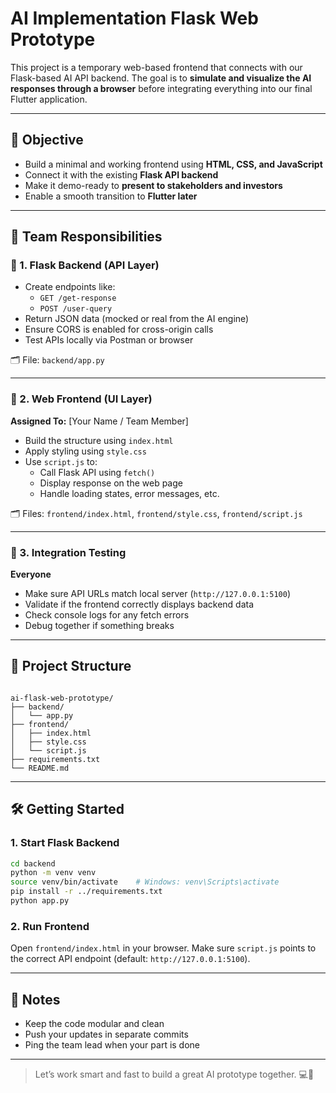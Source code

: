 # AI Implementation Flask Web Prototype

This project is a temporary web-based frontend that connects with our Flask-based AI API backend. The goal is to **simulate and visualize the AI responses through a browser** before integrating everything into our final Flutter application.

---

## 🎯 Objective

- Build a minimal and working frontend using **HTML, CSS, and JavaScript**
- Connect it with the existing **Flask API backend**
- Make it demo-ready to **present to stakeholders and investors**
- Enable a smooth transition to **Flutter later**

---

## 👥 Team Responsibilities

### 🔹 1. Flask Backend (API Layer)

- Create endpoints like:
  - `GET /get-response`
  - `POST /user-query`
- Return JSON data (mocked or real from the AI engine)
- Ensure CORS is enabled for cross-origin calls
- Test APIs locally via Postman or browser

🗂️ File: `backend/app.py`

---

### 🔹 2. Web Frontend (UI Layer)
**Assigned To:** [Your Name / Team Member]

- Build the structure using `index.html`
- Apply styling using `style.css`
- Use `script.js` to:
  - Call Flask API using `fetch()`
  - Display response on the web page
  - Handle loading states, error messages, etc.

🗂️ Files: `frontend/index.html`, `frontend/style.css`, `frontend/script.js`

---

### 🔹 3. Integration Testing
**Everyone**

- Make sure API URLs match local server (`http://127.0.0.1:5100`)
- Validate if the frontend correctly displays backend data
- Check console logs for any fetch errors
- Debug together if something breaks

---

## 🧪 Project Structure

```

ai-flask-web-prototype/
├── backend/
│   └── app.py
├── frontend/
│   ├── index.html
│   ├── style.css
│   └── script.js
├── requirements.txt
└── README.md

````

---

## 🛠 Getting Started

### 1. Start Flask Backend

```bash
cd backend
python -m venv venv
source venv/bin/activate    # Windows: venv\Scripts\activate
pip install -r ../requirements.txt
python app.py
````

### 2. Run Frontend

Open `frontend/index.html` in your browser.
Make sure `script.js` points to the correct API endpoint (default: `http://127.0.0.1:5100`).


---

## 🧠 Notes

* Keep the code modular and clean
* Push your updates in separate commits
* Ping the team lead when your part is done

---

> Let’s work smart and fast to build a great AI prototype together. 💻🚀

